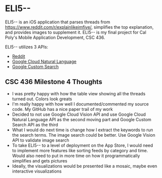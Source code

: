 # ELI5--
ELI5-- is an iOS application that parses threads from https://www.reddit.com/r/explainlikeimfive/, simplifies the top explanation, and provides images to supplement it. ELI5-- is my final project for Cal Poly's Mobile Application Development, CSC 436.

ELI5-- utilizes 3 APIs:
* [Reddit](https://www.reddit.com/dev/api)
* [Google Cloud Natural Language](https://cloud.google.com/natural-language/)
* [Google Custom Search](https://developers.google.com/custom-search/)

## CSC 436 Milestone 4 Thoughts
* I was pretty happy with how the table view showing all the threads turned out. Colors look greats
* I'm really happy with how well I documented/commented my source code. My GitHub has a nice paper trail of my work
* Decided to not use Google Cloud Vision API and use Google Cloud Natural Language API as the second moving part and Google Custom Search API as the third
* What I would do next time is change how I extract the keywords to run the search terms. The image search could be better. Use Google Vision API to validate image search
* To take ELI5-- to a level of deployment on the App Store, I would need to implement more features like sorting feeds by category and time. Would also need to put in more time on how it programmatically simplifies and gets pictures
* Ideally, the visualizations would be presented like a mosaic, maybe even interactive visualizations
